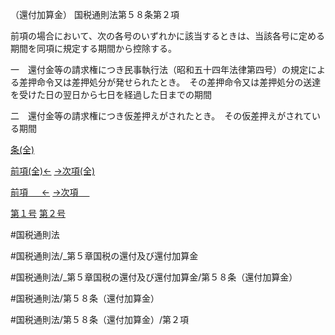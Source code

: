 （還付加算金）
国税通則法第５８条第２項

前項の場合において、次の各号のいずれかに該当するときは、当該各号に定める期間を同項に規定する期間から控除する。

一　還付金等の請求権につき民事執行法（昭和五十四年法律第四号）の規定による差押命令又は差押処分が発せられたとき。　その差押命令又は差押処分の送達を受けた日の翌日から七日を経過した日までの期間

二　還付金等の請求権につき仮差押えがされたとき。　その仮差押えがされている期間

[条(全)](国税通則法＿＿＿＿＿第５８条_.md)

[前項(全)←](国税通則法＿＿＿＿＿第５８条第１項_.md)    [→次項(全)](国税通則法＿＿＿＿＿第５８条第３項_.md)

[前項 　 ←](国税通則法＿＿＿＿＿第５８条第１項.md)    [→次項 　 ](国税通則法＿＿＿＿＿第５８条第３項.md)

[第１号](国税通則法＿＿＿＿＿第５８条第２項第１号.md)  [第２号](国税通則法＿＿＿＿＿第５８条第２項第２号.md)  

#国税通則法

#国税通則法/_第５章国税の還付及び還付加算金

#国税通則法/_第５章国税の還付及び還付加算金/第５８条（還付加算金）

#国税通則法/第５８条（還付加算金）

#国税通則法/第５８条（還付加算金）/第２項

